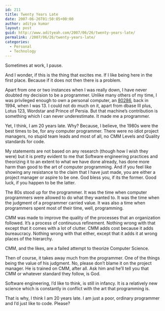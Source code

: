 ```yaml
---
id: 211
title: Twenty Years Late
date: 2007-06-26T01:50:05+00:00
author: aditya kumar
layout: post
guid: http://www.adityeah.com/2007/06/26/twenty-years-late/
permalink: /2007/06/26/twenty-years-late/
categories:
  - Personal
  - Technology
---
```

Sometimes at work, I pause. 

And I wonder, if this is the thing that excites me. If I like being here in the first place. Because if it does not then there is a problem.

Apart from one or two instances when I was really down, I have never doubted my decision to be a programmer. Unlike many others of my time, I was privileged enough to own a personal computer, an [80286](http://en.wikipedia.org/wiki/80286), back in 1994, when I was 13. I could not do much on it, apart from dbase III plus, Lotus 123, Wordstar and Prince of Persia. But that machine&#8217;s contribution is something which I can never underestimate. It made me a programmer.

Yet, I think, I am 20 years late. Why? Because, I believe, the 1980s were the best times to be, for any computer programmer. There were no idiot project managers, no stupid team leads and most of all, no CMM Levels and Quality standards for code. 

My statements are not based on any research (though how I wish they were) but it is pretty evident to me that Software engineering practices and theorizing it to an extent to what we have done already, has done more harm than good to the art of computer programming. And if you feel like showing any resistance to the claim that I have just made, you are either a project manager or aspire to be one. God bless you, if its the former. Good luck, if you happen to be the latter.

The 80s stood up for the programmer. It was the time when computer programmers were allowed to do what they wanted to. It was the time when the judgment of a programmer carried value. It was also a time when programmers spent most of their time, well, programming.

CMM was made to improve the quality of the processes that an organization followed. It&#8217;s a process of continuous refinement. Nothing wrong with that except that it comes with a lot of clutter. CMM adds cost because it adds bureaucracy. Nothing wrong with that either, except that it adds it at wrong places of the hierarchy. 

CMM, and the likes, are a failed attempt to theorize Computer Science.

Then of course, it takes away much from the programmer. One of the things being the value of his judgment. No, please don&#8217;t blame it on the project manager. He is trained on CMM, after all. Ask him and he&#8217;ll tell you that CMM or whatever standard they follow, is God.

Software engineering, I&#8217;d like to think, is still in infancy. It is a relatively new science which is constantly in conflict with the art that programming is.

That is why, I think I am 20 years late. I am just a poor, ordinary programmer and I&#8217;d just like to code. Please?